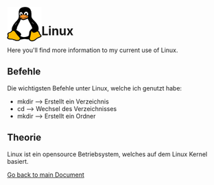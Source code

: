 <img align="left" width="80" height="80" src="./img/../../img/tux-logo.png" alt="Github Logo">

# Linux

Here you'll find more information to my current use of Linux.

## Befehle
Die wichtigsten Befehle unter Linux, welche ich genutzt habe:
* mkdir	-->	Erstellt ein Verzeichnis
* cd --> Wechsel des Verzeichnisses
* mkdir --> Erstellt ein Ordner

## Theorie
Linux ist ein opensource Betriebsystem, welches auf dem Linux Kernel basiert.



[Go back to main Document](https://github.com/Daddey69/Modul_300/blob/master/dokumentation_egli.md)